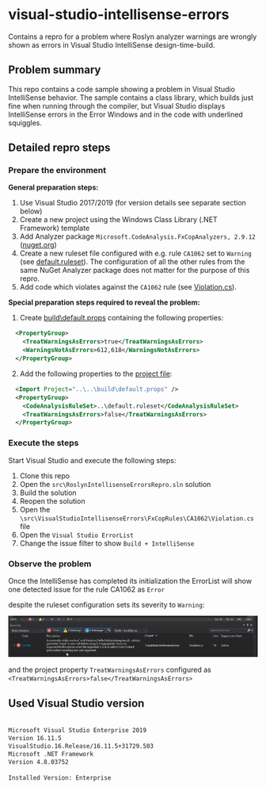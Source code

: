 # visual-studio-intellisense-errors
Contains a repro for a problem where Roslyn analyzer warnings are wrongly shown as errors in Visual Studio IntelliSense design-time-build. 

## Problem summary

This repo contains a code sample showing a problem in Visual Studio IntelliSense behavior. The sample contains a class library, which builds just fine when running through the compiler, but Visual Studio displays IntelliSense errors in the Error Windows and in the code with underlined squiggles.

## Detailed repro steps

### Prepare the environment

__General preparation steps:__

1. Use Visual Studio 2017/2019 (for version details see separate section below)
2. Create a new project using the Windows Class Library (.NET Framework) template
3. Add Analyzer package ``Microsoft.CodeAnalysis.FxCopAnalyzers, 2.9.12`` ([nuget.org](https://www.nuget.org/packages/Microsoft.CodeAnalysis.FxCopAnalyzers/2.9.12?_src=template))
4. Create a new ruleset file configured with e.g. rule ``CA1062`` set to ``Warning`` (see [default.ruleset](src/default.ruleset)). The configuration of all the other rules from the same NuGet Analyzer package does not matter for the purpose of this repro.
5. Add code which violates against the ``CA1062`` rule (see [Violation.cs](src/VisualStudioIntellisenseErrors/FxCopRules/CA1062/Violation.cs)).

__Special preparation steps required to reveal the problem:__

1. Create [build\default.props](build/default.props) containing the following properties:

```xml
  <PropertyGroup>
    <TreatWarningsAsErrors>true</TreatWarningsAsErrors>
    <WarningsNotAsErrors>612,618</WarningsNotAsErrors>
  </PropertyGroup>
```

2. Add the following properties to the [project file](src/VisualStudioIntellisenseErrors/VisualStudioIntellisenseErrors.csproj):

```xml
  <Import Project="..\..\build\default.props" />
  <PropertyGroup>
    <CodeAnalysisRuleSet>..\default.ruleset</CodeAnalysisRuleSet>
    <TreatWarningsAsErrors>false</TreatWarningsAsErrors>
  </PropertyGroup>
```

### Execute the steps

Start Visual Studio and execute the following steps:

1. Clone this repo
3. Open the ``src\RoslynIntellisenseErrorsRepro.sln`` solution
4. Build the solution
5. Reopen the solution
6. Open the ``\src\VisualStudioIntellisenseErrors\FxCopRules\CA1062\Violation.cs`` file
7. Open the ``Visual Studio ErrorList``
8. Change the issue filter to show ``Build + IntelliSense``

### Observe the problem

Once the IntelliSense has completed its initialization the ErrorList will show one detected issue for the rule CA1062 as ``Error`` 

despite the ruleset configuration sets its severity to ``Warning``:

![image.png](./docs/images/visual-studio-error-list-with-intellisense-errors.png)

and the project property ``TreatWarningsAsErrors`` configured as ``<TreatWarningsAsErrors>false</TreatWarningsAsErrors>``

## Used Visual Studio version

```text

Microsoft Visual Studio Enterprise 2019
Version 16.11.5
VisualStudio.16.Release/16.11.5+31729.503
Microsoft .NET Framework
Version 4.8.03752

Installed Version: Enterprise

```
